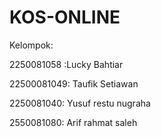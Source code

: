 # KOS-ONLINE 
Kelompok: 

2250081058 :Lucky Bahtiar

22500081049: Taufik Setiawan

2250081040: Yusuf restu nugraha

2550081080: Arif rahmat saleh
